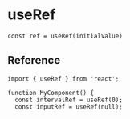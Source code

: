 # useRef

```
const ref = useRef(initialValue)
```

## Reference 
```
import { useRef } from 'react';

function MyComponent() {
  const intervalRef = useRef(0);
  const inputRef = useRef(null);
```



